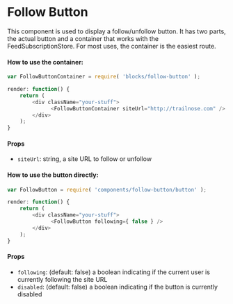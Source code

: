 Follow Button
=========

This component is used to display a follow/unfollow button.
It has two parts, the actual button and a container that works with the FeedSubscriptionStore.
For most uses, the container is the easiest route.

#### How to use the container:

```js
var FollowButtonContainer = require( 'blocks/follow-button' );

render: function() {
	return (
		<div className="your-stuff">
			  <FollowButtonContainer siteUrl="http://trailnose.com" />
		</div>
	);
}
```

#### Props

* `siteUrl`: string, a site URL to follow or unfollow

#### How to use the button directly:
```js
var FollowButton = require( 'components/follow-button/button' );

render: function() {
	return (
		<div className="your-stuff">
			  <FollowButton following={ false } />
		</div>
	);
}
```

#### Props

* `following`: (default: false) a boolean indicating if the current user is currently following the site URL
* `disabled`: (default: false) a boolean indicating if the button is currently disabled
